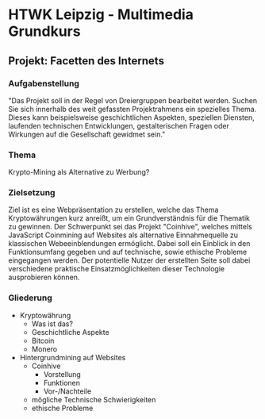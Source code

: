 # HTWK Leipzig - Multimedia Grundkurs
## Projekt: Facetten des Internets

### Aufgabenstellung
"Das Projekt soll in der Regel von Dreiergruppen bearbeitet werden. Suchen Sie sich
innerhalb des weit gefassten Projektrahmens ein spezielles Thema. Dieses kann beispielsweise
geschichtlichen Aspekten, speziellen Diensten, laufenden technischen Entwicklungen,
gestalterischen Fragen oder Wirkungen auf die Gesellschaft gewidmet sein."

### Thema
Krypto-Mining als Alternative zu Werbung?

### Zielsetzung
Ziel ist es eine Webpräsentation zu erstellen, welche das Thema Kryptowährungen kurz anreißt, um ein Grundverständnis für die Thematik zu gewinnen. Der Schwerpunkt sei das Projekt "Coinhive", welches mittels JavaScript Coinmining auf Websites als alternative Einnahmequelle zu klassischen Webeeinblendungen ermöglicht. Dabei soll ein Einblick in den Funktionsumfang gegeben und auf technische, sowie ethische Probleme eingegangen werden. Der potentielle Nutzer der erstellten Seite soll dabei verschiedene praktische Einsatzmöglichkeiten dieser Technologie ausprobieren können.

### Gliederung
+ Kryptowährung
    - Was ist das?
    - Geschichtliche Aspekte
    - Bitcoin
    - Monero
+ Hintergrundmining auf Websites
    - Coinhive
        * Vorstellung
        * Funktionen
        * Vor-/Nachteile
    - mögliche Technische Schwierigkeiten
    - ethische Probleme
